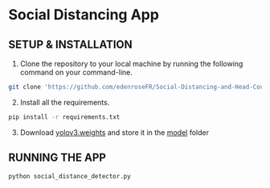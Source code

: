 # Social Distancing App


## SETUP & INSTALLATION
1. Clone the repository to your local machine by running the following command on your command-line.
```bash
git clone 'https://github.com/edenroseFR/Social-Distancing-and-Head-Count-Detector.git'
```
2. Install all the requirements.
```bash
pip install -r requirements.txt
```
3. Download [yolov3.weights](https://pjreddie.com/media/files/yolov3.weights) and store it in the [model](/SOCIAL-DISTANCING-AND-HEAD-COUNT-DETECTOR/model/) folder

## RUNNING THE APP
```bash
python social_distance_detector.py
```

